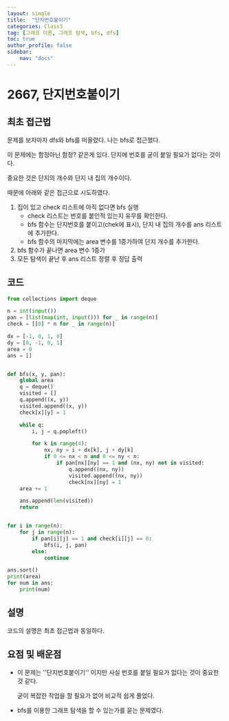 ```yaml
---
layout: single
title:  "단지번호붙이기"
categories: Class3
tag: [그래프 이론, 그래프 탐색, bfs, dfs]
toc: true
author_profile: false
sidebar: 
    nav: "docs"
---
```


# 2667, 단지번호붙이기

## 최초 접근법

문제를 보자마자 dfs와 bfs를 떠올렸다. 나는 bfs로 접근했다. 

이 문제에는 함정아닌 함정? 같은게 있다. 단지에 번호를 굳이 붙일 필요가 없다는 것이다. 

중요한 것은 단지의 개수와 단지 내 집의 개수이다. 

때문에 아래와 같은 접근으로 시도하였다. 

1. 집이 있고 check 리스트에 아직 없다면 bfs 실행
   - check 리스트는 번호를 붙인적 있는지 유무를 확인한다. 
   - bfs 함수는 단지번호를 붙이고(chek에 표시), 단지 내 집의 개수를 ans 리스트에 추가한다.
   - bfs 함수의 마지막에는 area 변수를 1증가하여 단지 개수를 추가한다. 
2. bfs 함수가 끝나면 area 변수 1증가
3. 모든 탐색이 끝난 후 ans 리스트 정렬 후 정답 출력



## 코드

```python
from collections import deque

n = int(input())
pan = [list(map(int, input())) for _ in range(n)]
check = [[0] * n for _ in range(n)]

dx = [-1, 0, 1, 0]
dy = [0, -1, 0, 1]
area = 0
ans = []


def bfs(x, y, pan):
    global area
    q = deque()
    visited = []
    q.append((x, y))
    visited.append((x, y))
    check[x][y] = 1

    while q:
        i, j = q.popleft()

        for k in range(4):
            nx, ny = i + dx[k], j + dy[k]
            if 0 <= nx < n and 0 <= ny < n:
                if pan[nx][ny] == 1 and (nx, ny) not in visited:
                    q.append((nx, ny))
                    visited.append((nx, ny))
                    check[nx][ny] = 1
    area += 1

    ans.append(len(visited))
    return


for i in range(n):
    for j in range(n):
        if pan[i][j] == 1 and check[i][j] == 0:
            bfs(i, j, pan)
        else:
            continue

ans.sort()
print(area)
for num in ans:
    print(num)
```

## 설명

코드의 설명은 최초 접근법과 동일하다. 



## 요점 및 배운점

- 이 문제는 ''단지번호붙이기'' 이지만 사실 번호를 붙일 필요가 없다는 것이 중요한 것 같다. 

  굳이 복잡한 작업을 할 필요가 없어 비교적 쉽게 풀었다. 

- bfs를 이용한 그래프 탐색을 할 수 있는가를 묻는 문제였다. 
